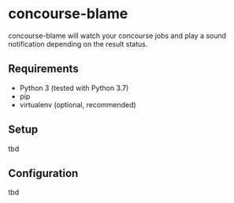# concourse-blame

concourse-blame will watch your concourse jobs and play a sound notification depending on the result status.

## Requirements

- Python 3 (tested with Python 3.7)
- pip
- virtualenv (optional, recommended)

## Setup

tbd

## Configuration

tbd

